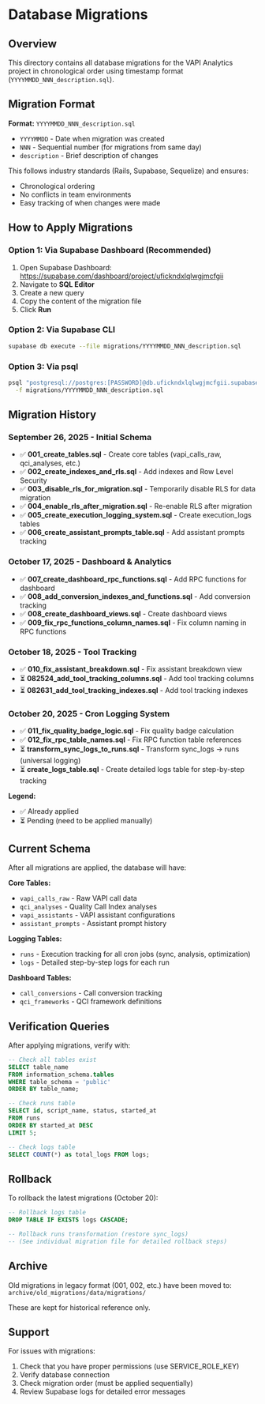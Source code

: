 # Database Migrations

## Overview

This directory contains all database migrations for the VAPI Analytics project in chronological order using timestamp format (`YYYYMMDD_NNN_description.sql`).

## Migration Format

**Format:** `YYYYMMDD_NNN_description.sql`
- `YYYYMMDD` - Date when migration was created
- `NNN` - Sequential number (for migrations from same day)
- `description` - Brief description of changes

This follows industry standards (Rails, Supabase, Sequelize) and ensures:
- Chronological ordering
- No conflicts in team environments
- Easy tracking of when changes were made

## How to Apply Migrations

### Option 1: Via Supabase Dashboard (Recommended)

1. Open Supabase Dashboard: https://supabase.com/dashboard/project/ufickndxlqlwgjmcfgii
2. Navigate to **SQL Editor**
3. Create a new query
4. Copy the content of the migration file
5. Click **Run**

### Option 2: Via Supabase CLI

```bash
supabase db execute --file migrations/YYYYMMDD_NNN_description.sql
```

### Option 3: Via psql

```bash
psql "postgresql://postgres:[PASSWORD]@db.ufickndxlqlwgjmcfgii.supabase.co:5432/postgres" \
  -f migrations/YYYYMMDD_NNN_description.sql
```

## Migration History

### September 26, 2025 - Initial Schema
- ✅ **001_create_tables.sql** - Create core tables (vapi_calls_raw, qci_analyses, etc.)
- ✅ **002_create_indexes_and_rls.sql** - Add indexes and Row Level Security
- ✅ **003_disable_rls_for_migration.sql** - Temporarily disable RLS for data migration
- ✅ **004_enable_rls_after_migration.sql** - Re-enable RLS after migration
- ✅ **005_create_execution_logging_system.sql** - Create execution_logs tables
- ✅ **006_create_assistant_prompts_table.sql** - Add assistant prompts tracking

### October 17, 2025 - Dashboard & Analytics
- ✅ **007_create_dashboard_rpc_functions.sql** - Add RPC functions for dashboard
- ✅ **008_add_conversion_indexes_and_functions.sql** - Add conversion tracking
- ✅ **008_create_dashboard_views.sql** - Create dashboard views
- ✅ **009_fix_rpc_functions_column_names.sql** - Fix column naming in RPC functions

### October 18, 2025 - Tool Tracking
- ✅ **010_fix_assistant_breakdown.sql** - Fix assistant breakdown view
- ⏳ **082524_add_tool_tracking_columns.sql** - Add tool tracking columns
- ⏳ **082631_add_tool_tracking_indexes.sql** - Add tool tracking indexes

### October 20, 2025 - Cron Logging System
- ✅ **011_fix_quality_badge_logic.sql** - Fix quality badge calculation
- ✅ **012_fix_rpc_table_names.sql** - Fix RPC function table references
- ⏳ **transform_sync_logs_to_runs.sql** - Transform sync_logs → runs (universal logging)
- ⏳ **create_logs_table.sql** - Create detailed logs table for step-by-step tracking

**Legend:**
- ✅ Already applied
- ⏳ Pending (need to be applied manually)

## Current Schema

After all migrations are applied, the database will have:

**Core Tables:**
- `vapi_calls_raw` - Raw VAPI call data
- `qci_analyses` - Quality Call Index analyses
- `vapi_assistants` - VAPI assistant configurations
- `assistant_prompts` - Assistant prompt history

**Logging Tables:**
- `runs` - Execution tracking for all cron jobs (sync, analysis, optimization)
- `logs` - Detailed step-by-step logs for each run

**Dashboard Tables:**
- `call_conversions` - Call conversion tracking
- `qci_frameworks` - QCI framework definitions

## Verification Queries

After applying migrations, verify with:

```sql
-- Check all tables exist
SELECT table_name
FROM information_schema.tables
WHERE table_schema = 'public'
ORDER BY table_name;

-- Check runs table
SELECT id, script_name, status, started_at
FROM runs
ORDER BY started_at DESC
LIMIT 5;

-- Check logs table
SELECT COUNT(*) as total_logs FROM logs;
```

## Rollback

To rollback the latest migrations (October 20):

```sql
-- Rollback logs table
DROP TABLE IF EXISTS logs CASCADE;

-- Rollback runs transformation (restore sync_logs)
-- (See individual migration file for detailed rollback steps)
```

## Archive

Old migrations in legacy format (001, 002, etc.) have been moved to:
`archive/old_migrations/data/migrations/`

These are kept for historical reference only.

## Support

For issues with migrations:
1. Check that you have proper permissions (use SERVICE_ROLE_KEY)
2. Verify database connection
3. Check migration order (must be applied sequentially)
4. Review Supabase logs for detailed error messages
